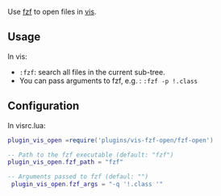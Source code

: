 Use [fzf](https://github.com/junegunn/fzf) to open files in [vis](https://github.com/martanne/vis).

## Usage

In vis:
- `:fzf`: search all files in the current sub-tree.
- You can pass arguments to fzf, e.g. : `:fzf -p !.class` 

## Configuration

In visrc.lua:

```lua
plugin_vis_open =require('plugins/vis-fzf-open/fzf-open')

-- Path to the fzf executable (default: "fzf")
plugin_vis_open.fzf_path = "fzf"

-- Arguments passed to fzf (defaul: "")
 plugin_vis_open.fzf_args = "-q '!.class '"
```

